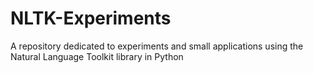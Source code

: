 # NLTK-Experiments
A repository dedicated to experiments and small applications using the Natural Language Toolkit library in Python
